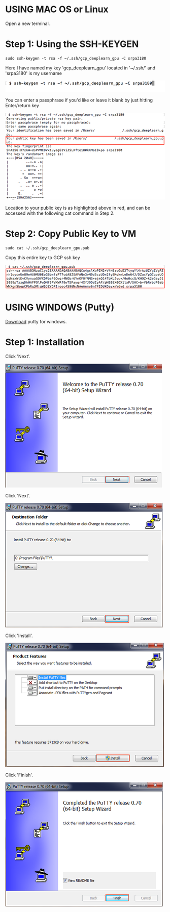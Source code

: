 # USING MAC OS or Linux

Open a new terminal.

# Step 1: Using the SSH-KEYGEN

```
sudo ssh-keygen -t rsa -f ~/.ssh/gcp_deeplearn_gpu -C srpa3180
```
Here I have named my key 'gcp_deeplearn_gpu' located in '~/.ssh/' and 'srpa3180' is my username

<kbd>
  <img src="/MAC_LINUX_0_ssh_keygen.png">
</kbd>

You can enter a passphrase if you'd like or leave it blank by just hitting Enter/return key

<kbd>
  <img src="/MAC_LINUX_1_path_2_key.png">
</kbd>

Location to your public key is as highlighted above in red, and can be accessed with the following cat command in Step 2.

# Step 2: Copy Public Key to VM

```
sudo cat ~/.ssh/gcp_deeplearn_gpu.pub
```

Copy this entire key to GCP ssh key

<kbd>
  <img src="/MAC_LINUX_2_cat_pub_key.png">
</kbd>


# USING WINDOWS (Putty)

[Download](https://www.chiark.greenend.org.uk/~sgtatham/putty/latest.html) putty for windows.

# Step 1: Installation

Click 'Next'. 

<kbd>
  <img src="/0_putty_install.PNG">
</kbd>

Click 'Next'. 

<kbd>
  <img src="/1_next.PNG">
</kbd>

Click 'Install'. 

<kbd>
  <img src="/2_install.PNG">
</kbd>

Click 'Finish'. 

<kbd>
  <img src="/3_finished.PNG">
</kbd>


